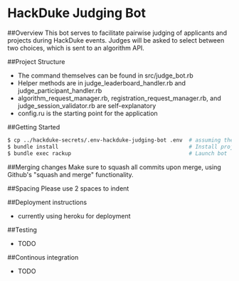 # HackDuke Judging Bot

##Overview
This bot serves to facilitate pairwise judging of applicants and projects during HackDuke events. Judges will be asked to select between two choices, which is sent to an algorithm API.

##Project Structure
- The command themselves can be found in src/judge_bot.rb
- Helper methods are in judge_leaderboard_handler.rb and judge_participant_handler.rb
- algorithm_request_manager.rb, registration_request_manager.rb, and judge_session_validator.rb are self-explanatory
- config.ru is the starting point for the application

##Getting Started
```bash
$ cp ../hackduke-secrets/.env-hackduke-judging-bot .env  # assuming the projects share the same parent folder
$ bundle install                                         # Install project dependencies
$ bundle exec rackup                                     # Launch bot
```

##Merging changes
Make sure to squash all commits upon merge, using Github's "squash and merge" functionality. 

##Spacing
Please use 2 spaces to indent

##Deployment instructions
- currently using heroku for deployment

##Testing
- TODO

##Continous integration
- TODO